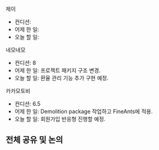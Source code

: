 
제이
- 컨디션: 
- 어제 한 일: 
- 오늘 할 일: 

네모네모
- 컨디션: 8
- 어제 한 일: 프로젝트 패키지 구조 변경.
- 오늘 할 일: 환율 관리 기능 추가 구현 예정.

카카모토비
- 컨디션: 6.5
- 어제 한 일: Demolition package 작업하고 FineAnts에 적용.
- 오늘 할 일: 회원가입 반응형 진행할 예정.

## 전체 공유 및 논의
